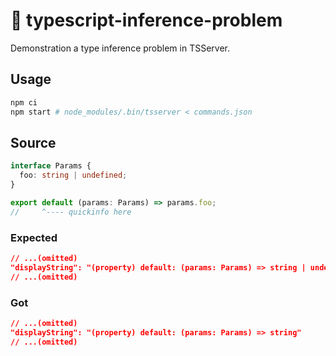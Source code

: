 # 🐝 typescript-inference-problem

Demonstration a type inference problem in TSServer.

## Usage

```sh
npm ci
npm start # node_modules/.bin/tsserver < commands.json
```

## Source

```ts
interface Params {
  foo: string | undefined;
}

export default (params: Params) => params.foo;
//     ^---- quickinfo here
```

### Expected

```json
// ...(omitted)
"displayString": "(property) default: (params: Params) => string | undefined"
// ...(omitted)
```

### Got

```json
// ...(omitted)
"displayString": "(property) default: (params: Params) => string"
// ...(omitted)
```
